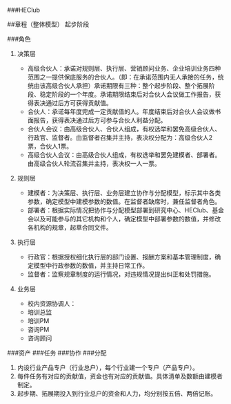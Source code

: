 ###HEClub

##章程（整体模型）
起步阶段

###角色
1. 决策层
	* 高级合伙人：承诺对规则层、执行层、营销顾问业务、企业培训业务四种范围之一提供保底服务的合伙人。（即：在承诺范围内无人承接的任务，统统由该高级合伙人承担）承诺期限有三种：整个起步阶段、整个拓展阶段、稳定阶段的一个年度。承诺期限结束后对合伙人会议做工作报告，获得表决通过后方可获得贡献值。
	* 合伙人：承诺每年度完成一定贡献值的人。年度结束后对合伙人会议做书面报告，获得表决通过后方可参与合伙人利益分配。
	* 合伙人会议：由高级合伙人、合伙人组成，有权选举和罢免高级合伙人、行政官、监督者。由监督者召集并主持，表决权分配为：高级合伙人2票，合伙人1票。
	* 高级合伙人会议：由高级合伙人组成，有权选举和罢免建模者、部署者。由高级合伙人轮流召集并主持，表决权一人一票。

2. 规则层
	* 建模者：为决策层、执行层、业务层建立协作与分配模型，标示其中各类参数，确定模型中建模参数的数值。在监督者缺席时，兼任监督者角色。
	* 部署者：根据实际情况把协作与分配模型部署到研究中心、HEClub、基金会以及可能参与的其它机构和个人，确定模型中部署参数的数值，并修改各机构的规章，起草合同文件。

3. 执行层
	* 行政官：根据授权细化执行层的部门设置、报酬方案和基本管理制度，确定模型中行政参数的数值，并主持日常工作。
	* 监督者：监察规章制度的运行情况，对违规情况提出纠正和处罚措施。
4. 业务层
	* 校内资源协调人：
	* 培训总监
	* 培训PM
	* 咨询PM
	* 咨询顾问

###资产
###任务
###协作
###分配

1. 内设行业产品专户（行业总户），每个行业建一个专户（产品专户）。
2. 每件任务有对应的贡献值，资金也有对应的贡献值。具体清单及数额由建模者制定。
3. 起步期、拓展期投入到行业总户的资金和人力，均分别按五倍、两倍记账。

